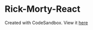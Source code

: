 # Rick-Morty-React
Created with CodeSandbox. View it [here](https://distracted-swartz-a89f71.netlify.app/)
